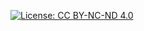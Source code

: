 [![License: CC BY-NC-ND 4.0](https://mirrors.creativecommons.org/presskit/buttons/80x15/svg/by-nc-nd.svg)](http://creativecommons.org/licenses/by-nc-nd/4.0/)
